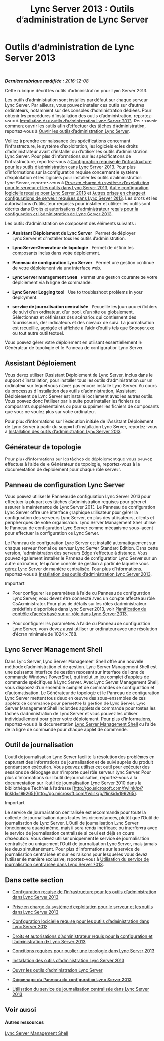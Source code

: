 ﻿---
title: 'Lync Server 2013 : Outils d’administration de Lync Server'
TOCTitle: Outils d’administration de Lync Server
ms:assetid: 9b006f93-4f3d-461d-89b8-e80a34fdb3c5
ms:mtpsurl: https://technet.microsoft.com/fr-fr/library/Gg195756(v=OCS.15)
ms:contentKeyID: 49298296
ms.date: 12/10/2016
mtps_version: v=OCS.15
ms.translationtype: HT
---

# Outils d’administration de Lync Server 2013

 

_**Dernière rubrique modifiée :** 2016-12-08_

Cette rubrique décrit les outils d’administration pour Lync Server 2013.

Les outils d’administration sont installés par défaut sur chaque serveur Lync Server. Par ailleurs, vous pouvez installer ces outils sur d’autres ordinateurs, notamment sur des consoles d’administration dédiées. Pour obtenir les procédures d’installation des outils d’administration, reportez-vous à [Installation des outils d’administration Lync Server 2013](lync-server-2013-install-lync-server-administrative-tools.md). Pour savoir comment ouvrir les outils afin d’effectuer des tâches d’administration, reportez-vous à [Ouvrir les outils d’administration Lync Server](lync-server-2013-open-lync-server-administrative-tools.md).

Veillez à prendre connaissance des spécifications concernant l’infrastructure, le système d’exploitation, les logiciels et les droits d’administrateur avant d’installer ou d’utiliser les outils d’administration Lync Server. Pour plus d’informations sur les spécifications de l’infrastructure, reportez-vous à [Configuration requise de l’infrastructure pour les outils d’administration dans Lync Server 2013](lync-server-2013-administrative-tools-infrastructure-requirements.md). Pour plus d’informations sur la configuration requise concernant le système d’exploitation et les logiciels pour installer les outils d’administration Lync Server, reportez-vous à [Prise en charge du système d’exploitation pour le serveur et les outils dans Lync Server 2013](lync-server-2013-server-and-tools-operating-system-support.md), [Autre configuration logicielle requise pour Lync Server 2013](lync-server-2013-additional-software-requirements.md) et [Autres prises en charge et configurations de serveur requises dans Lync Server 2013](lync-server-2013-additional-server-support-and-requirements.md). Les droits et les autorisations d’utilisateur requises pour installer et utiliser les outils sont décrits dans [Droits et autorisations d’administrateur requis pour la configuration et l’administration de Lync Server 2013](lync-server-2013-administrator-rights-and-permissions-required-for-setup-and-administration.md).

Les outils d’administration se composent des éléments suivants :

  - **Assistant Déploiement de Lync Server**   Permet de déployer Lync Server et d’installer tous les outils d’administration.

  - **Lync ServerGénérateur de topologie**   Permet de définir les composants inclus dans votre déploiement.

  - **Panneau de configuration Lync Server**   Permet une gestion continue de votre déploiement via une interface web.

  - **Lync Server Management Shell**   Permet une gestion courante de votre déploiement via la ligne de commande.

  - **Lync Server Logging tool**   Use to troubleshoot problems in your deployment.

  - **service de journalisation centralisée**   Recueille les journaux et fichiers de suivi d’un ordinateur, d’un pool, d’un site ou globalement. Sélectionnez et définissez des scénarios qui contiennent des fournisseurs, des indicateurs et des niveaux de suivi. La journalisation est recueillie, agrégée et affichée à l’aide d’outils tels que Snooper.exe ou tout autre outil textuel.

Vous pouvez gérer votre déploiement en utilisant essentiellement le Générateur de topologie et le Panneau de configuration Lync Server.

## Assistant Déploiement

Vous devez utiliser l’Assistant Déploiement de Lync Server, inclus dans le support d’installation, pour installer tous les outils d’administration sur un ordinateur sur lequel vous n’avez pas encore installé Lync Server. Au cours du processus d’installation des outils d’administration, l’Assistant Déploiement de Lync Server est installé localement avec les autres outils. Vous pouvez donc l’utiliser par la suite pour installer les fichiers de composants supplémentaires ou pour supprimer les fichiers de composants que vous ne voulez plus sur votre ordinateur.

Pour plus d’informations sur l’exécution initiale de l’Assistant Déploiement de Lync Server à partir du support d’installation Lync Server, reportez-vous à [Installation des outils d’administration Lync Server 2013](lync-server-2013-install-lync-server-administrative-tools.md).

## Générateur de topologie

Pour plus d’informations sur les tâches de déploiement que vous pouvez effectuer à l’aide de le Générateur de topologie, reportez-vous à la documentation de déploiement pour chaque rôle serveur.

## Panneau de configuration Lync Server

Vous pouvez utiliser le Panneau de configuration Lync Server 2013 pour effectuer la plupart des tâches d’administration requises pour gérer et assurer la maintenance de Lync Server 2013. Le Panneau de configuration Lync Server offre une interface graphique utilisateur pour gérer la configuration des serveurs Lync Server, en plus des utilisateurs, clients et périphériques de votre organisation. Lync Server Management Shell utilise le Panneau de configuration Lync Server comme mécanisme sous-jacent pour effectuer la configuration de Lync Server.

Le Panneau de configuration Lync Server est installé automatiquement sur chaque serveur frontal ou serveur Lync Server Standard Edition. Dans cette version, l’administration des serveurs Edge s’effectue à distance. Vous pouvez également installer le Panneau de configuration Lync Server sur un autre ordinateur, tel qu’une console de gestion à partir de laquelle vous gérez Lync Server de manière centralisée. Pour plus d’informations, reportez-vous à [Installation des outils d’administration Lync Server 2013](lync-server-2013-install-lync-server-administrative-tools.md).

> [!important]  
> <ul>
> <li><p>Pour configurer les paramètres à l’aide du Panneau de configuration Lync Server, vous devez être connecté avec un compte affecté au rôle CsAdministrator. Pour plus de détails sur les rôles d’administrateur prédéfinis disponibles dans Lync Server 2013, voir <a href="lync-server-2013-planning-for-role-based-access-control.md">Planification du contrôle d’accès basé sur un rôle dans Lync Server 2013</a>.</p></li>
> <li><p>Pour configurer les paramètres à l’aide du Panneau de configuration Lync Server, vous devez aussi utiliser un ordinateur avec une résolution d’écran minimale de 1024 x 768.</p></li></ul>


## Lync Server Management Shell

Dans Lync Server, Lync Server Management Shell offre une nouvelle méthode d’administration et de gestion. Lync Server Management Shell est une puissante interface de gestion reposant sur interface de ligne de commande Windows PowerShell, qui inclut un jeu complet d’applets de commande spécifiques à Lync Server. Avec Lync Server Management Shell, vous disposez d’un ensemble complet de commandes de configuration et d’automatisation. Le Générateur de topologie et le Panneau de configuration Lync Server mettent tous deux en œuvre des sous-ensembles de ces applets de commande pour permettre la gestion de Lync Server. Lync Server Management Shell inclut des applets de commande pour toutes les tâches d’administration de Lync Server et vous pouvez les utiliser individuellement pour gérer votre déploiement. Pour plus d’informations, reportez-vous à la documentation [Lync Server Management Shell](lync-server-2013-lync-server-management-shell.md) ou l’aide de la ligne de commande pour chaque applet de commande.

## Outil de journalisation

L’outil de journalisation Lync Server facilite la résolution des problèmes en capturant des informations de journalisation et de suivi auprès du produit pendant son exécution. Vous pouvez utiliser cet outil pour exécuter des sessions de débogage sur n’importe quel rôle serveur Lync Server. Pour plus d’informations sur l’outil de journalisation, reportez-vous à la documentation sur l’outil de journalisation Lync Server 2010 dans la bibliothèque TechNet à l’adresse [http://go.microsoft.com/fwlink/p/?linkId=199265](http://go.microsoft.com/fwlink/p/?linkid=199265).

> [!important]  
> Le service de journalisation centralisée est recommandé pour toute la collecte de journalisation dans toutes les circonstances, plutôt que l’Outil de journalisation de Lync Server. L’Outil de journalisation Lync Server fonctionnera quand même, mais il sera rendu inefficace ou interfèrera avec le service de journalisation centralisée si celui est déjà en cours d’exécution. Vous devez utiliser uniquement le service de journalisation centralisée ou uniquement l’Outil de journalisation Lync Server, mais jamais les deux simultanément. Pour plus d’informations sur le service de journalisation centralisée et sur les raisons pour lesquelles vous devez l’utiliser de manière exclusive, reportez-vous à <a href="lync-server-2013-using-the-centralized-logging-service.md">Utilisation du service de journalisation centralisée dans Lync Server 2013</a>.

## Dans cette section

  - [Configuration requise de l’infrastructure pour les outils d’administration dans Lync Server 2013](lync-server-2013-administrative-tools-infrastructure-requirements.md)

  - [Prise en charge du système d’exploitation pour le serveur et les outils dans Lync Server 2013](lync-server-2013-server-and-tools-operating-system-support.md)

  - [Configuration logicielle requise pour les outils d’administration dans Lync Server 2013](lync-server-2013-administrative-tools-software-requirements.md)

  - [Droits et autorisations d’administrateur requis pour la configuration et l’administration de Lync Server 2013](lync-server-2013-administrator-rights-and-permissions-required-for-setup-and-administration.md)

  - [Conditions requises pour publier une topologie dans Lync Server 2013](lync-server-2013-requirements-to-publish-a-topology.md)

  - [Installation des outils d’administration Lync Server 2013](lync-server-2013-install-lync-server-administrative-tools.md)

  - [Ouvrir les outils d’administration Lync Server](lync-server-2013-open-lync-server-administrative-tools.md)

  - [Dépannage du Panneau de configuration Lync Server 2013](lync-server-2013-troubleshooting-lync-server-2013-control-panel.md)

  - [Utilisation du service de journalisation centralisée dans Lync Server 2013](lync-server-2013-using-the-centralized-logging-service.md)

## Voir aussi

#### Autres ressources

[Lync Server Management Shell](lync-server-2013-lync-server-management-shell.md)

